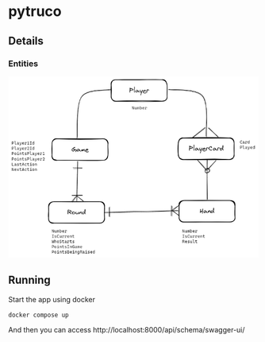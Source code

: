 # pytruco

## Details

### Entities

![Entities](docs/pytruco-entities.png "Entities")

## Running

Start the app using docker

```shell
docker compose up
```

And then you can access http://localhost:8000/api/schema/swagger-ui/